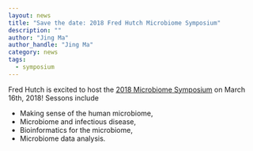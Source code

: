 ```yaml
---
layout: news
title: "Save the date: 2018 Fred Hutch Microbiome Symposium"
description: ""
author: "Jing Ma"
author_handle: "Jing Ma"
category: news
tags: 
  - symposium
---
```


Fred Hutch is excited to host the [2018 Microbiome Symposium](www.fredhutch.org/microbiome2018) on March 16th, 2018! Sessons include 
 * Making sense of the human microbiome,
 * Microbiome and infectious disease,
 * Bioinformatics for the microbiome,
 * Microbiome data analysis.
